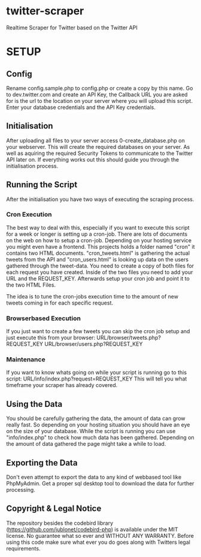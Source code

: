 twitter-scraper
===============

Realtime Scraper for Twitter based on the Twitter API

# SETUP

## Config
Rename config.sample.php to config.php or create a copy by this name.
Go to dev.twitter.com and create an API Key, the Callback URL you are asked for is the url to the location on your server where you will upload this script.
Enter your database credentials and the API Key credentials.

## Initialisation
After uploading all files to your server access 0-create_database.php on your webserver.
This will create the required databases on your server. As well as aquiring the required Security Tokens to communicate to the Twitter API later on.
If everything works out this should guide you through the initialisation process.

## Running the Script
After the initialisation you have two ways of executing the scraping process.

### Cron Execution

The best way to deal with this, especially if you want to execute this script for a week or longer is setting up a cron-job. There are lots of documents on the web on how to setup a cron-job. Depending on your hosting service you might even have a frontend.
This projects holds a folder named "cron" it contains two HTML documents.
"cron_tweets.html" is gathering the actual tweets from the API and "cron_users.html" is looking up data on the users gathered through the tweet-data.
You need to create a copy of both files for each request you have created.
Inside of the two files you need to add your URL and the REQUEST_KEY.
Afterwards setup your cron job and point it to the two HTML Files.

The idea is to tune the cron-jobs execution time to the amount of new tweets coming in for each specific request.

### Browserbased Execution

If you just want to create a few tweets you can skip the cron job setup and just execute this from your browser:
URL/browser/tweets.php?REQUEST_KEY
URL/browser/users.php?REQUEST_KEY

### Maintenance

If you want to know whats going on while your script is running go to this script: URL/info/index.php?request=REQUEST_KEY
This will tell you what timeframe your scraper has already covered.

## Using the Data

You should be carefully gathering the data, the amount of data can grow really fast. So depending on your hosting situation you should have an eye on the size of your database.
While the script is running you can use "info/index.php" to check how much data has been gathered. Depending on the amount of data gathered the page might take a while to load.

## Exporting the Data

Don't even attempt to export the data to any kind of webbased tool like PhpMyAdmin. 
Get a proper sql desktop tool to download the data for further processing.


## Copyright & Legal Notice
The repository besides the codebird library (https://github.com/jublonet/codebird-php) is available under the MIT license. No guarantee what so ever and WITHOUT ANY WARRANTY. Before using this code make sure what ever you do goes along with Twitters legal requirements.